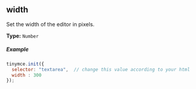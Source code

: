 ## width

Set the width of the editor in pixels.

**Type:** `Number`

##### Example

```js
tinymce.init({
  selector: "textarea",  // change this value according to your html
  width : 300
});
```
